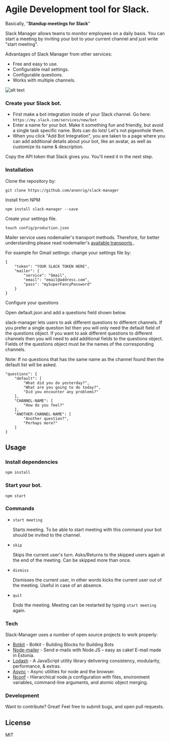 # Agile Development tool for Slack.
Basically, "**Standup meetings for Slack**"

Slack Manager allows teams to monitor employees on a daily basis. You can start a meeting by inviting your bot to your current channel and just write "start meeting".

Advantages of Slack Manager from other services:
  - Free and easy to use.
  - Configurable mail settings.
  - Configurable questions.
  - Works with multiple channels.

![alt text](http://new.tinygrab.com/783f33d7b18d7bcd72f1de9785bcbf86e10c3eb82a.png "Slack-Manager")

### Create your Slack bot.

  - First make a bot integration inside of your Slack channel. Go here: `https://my.slack.com/services/new/bot`
  - Enter a name for your bot. Make it something fun and friendly, but avoid a single task specific name. Bots can do lots! Let's not pigeonhole them.
  - When you click "Add Bot Integration", you are taken to a page where you can add additional details about your bot, like an avatar, as well as customize its name & description.

Copy the API token that Slack gives you. You'll need it in the next step.

### Installation

Clone the repository by:
```
git clone https://github.com/anonrig/slack-manager
```

Install from NPM
```
npm install slack-manager --save
```

Create your settings file.

```
touch config/production.json
```

Mailer service uses nodemailer's transport methods. Therefore, for better understanding please read nodemailer's [available transports ](https://github.com/andris9/Nodemailer#available-transports).

For example for Gmail settings: change your settings file by:
```
{
    "token": "YOUR SLACK TOKEN HERE",
    "mailer": {
        "service": "Gmail",
        "email": "email@address.com",
        "pass": "mySuperFancyPassword"
    }
}
```

Configure your questions

Open default.json and add a questions field shown below.

slack-manager lets users to ask different questions to different channels. If you prefer a single question list
then you will only need the default field of the questions object. If you want to ask different questions to different channels
then you will need to add additional fields to the questions object. Fields of the questions object must be the names of the
corresponding channels.

Note: If no questions that has the same name as the channel found then the default list will be asked.

```
"questions": {
    "default": [
        "What did you do yesterday?",
        "What are you going to do today?",
        "Did you encounter any problems?"
    ],
    "CHANNEL-NAME": [
        "How do you feel?"
    ],
    "ANOTHER-CHANNEL-NAME": [
        "Another question?",
        "Perhaps more?"
    ]
}
```

## Usage

### Install dependencies
```
npm install
```

### Start your bot.

```
npm start
```

### Commands

- ``` start meeting ```

    Starts meeting. To be able to start meeting with this command your bot should be invited to the channel.

- ``` skip ```

    Skips the current user's turn. Asks/Returns to the skipped users again at the end of the meeting. Can be skipped more than once.

- ``` dismiss ```

    Dismisses the current user, in other words kicks the current user out of the meeting. Useful in case of an absence.

- ``` quit ```

    Ends the meeting. Meeting can be restarted by typing ``` start meeting ``` again.

### Tech

Slack-Manager uses a number of open source projects to work properly:

* [Botkit](https://github.com/howdyai/botkit) - Botkit - Building Blocks for Building Bots
* [Node-mailer](https://github.com/andris9/Nodemailer) - Send e-mails with Node.JS – easy as cake! E-mail made in Estonia.
* [Lodash](https://github.com/lodash/lodash) - A JavaScript utility library delivering consistency, modularity, performance, & extras.
* [Async](https://github.com/caolan/async) - Async utilities for node and the browser.
* [Nconf](https://github.com/indexzero/nconf) - Hierarchical node.js configuration with files, environment variables, command-line arguments, and atomic object merging.

### Development

Want to contribute? Great! Feel free to submit bugs, and open pull requests.

License
----

MIT


